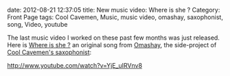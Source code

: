 date: 2012-08-21 12:37:05
title: New music video: Where is she ?
Category: Front Page
tags: Cool Cavemen, Music, music video, omashay, saxophonist, song, Video, youtube

The last music video I worked on these past few months was just released. Here is [Where is she ?](http://omashay.com/compositions/sounds/where-is-she-song/) an original song from [Omashay](http://omashay.com), the side-project of [Cool Cavemen's saxophonist](http://coolcavemen.com/biography/tomasito/):

http://www.youtube.com/watch?v=YjE_uIRVnv8

